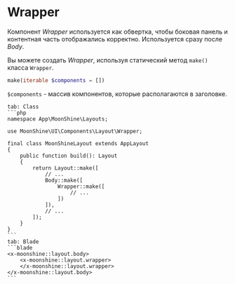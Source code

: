 # Wrapper

Компонент *Wrapper* используется как обвертка, чтобы боковая панель и контентная часть отображались корректно.
Используется сразу после *Body*.

Вы можете создать *Wrapper*, используя статический метод `make()` класса `Wrapper`.

```php
make(iterable $components = [])
```

`$components` - массив компонентов, которые располагаются в заголовке.

~~~tabs
tab: Class
```php
namespace App\MoonShine\Layouts;

use MoonShine\UI\Components\Layout\Wrapper;

final class MoonShineLayout extends AppLayout
{
    public function build(): Layout
    {
        return Layout::make([
            // ...
            Body::make([
                Wrapper::make([
                    // ...
                ])
            ]),
            // ...
        ]);
    }
}
```
tab: Blade
```blade
<x-moonshine::layout.body>
    <x-moonshine::layout.wrapper>
    </x-moonshine::layout.wrapper>
</x-moonshine::layout.body>
```
~~~
